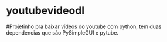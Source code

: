 # youtubevideodl

#Projetinho pra baixar vídeos do youtube com python, tem duas dependencias que são PySimpleGUI e pytube.
